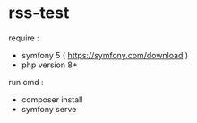 # rss-test

require :
- symfony 5 ( https://symfony.com/download )
- php version 8+

run cmd :
- composer install 
- symfony serve 
